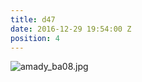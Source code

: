 ```yaml
---
title: d47
date: 2016-12-29 19:54:00 Z
position: 4
---
```


![amady_ba08.jpg](/uploads/amady_ba08.jpg)